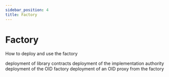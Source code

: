 ```yaml
---
sidebar_position: 4
title: Factory
---
```


# Factory

How to deploy and use the factory


deployment of library contracts
deployment of the implementation authority
deployment of the OID factory
deployment of an OID proxy from the factory
